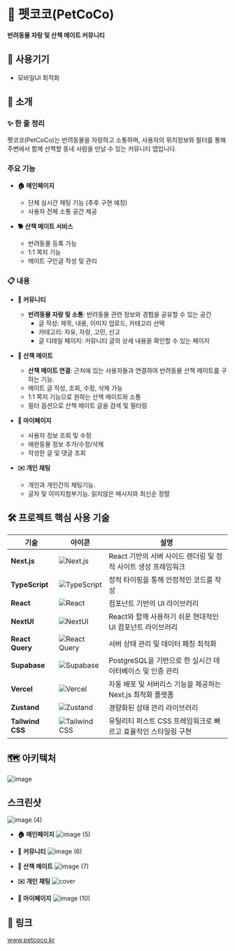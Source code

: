 # 🐾 펫코코(PetCoCo)

**반려동물 자랑 및 산책 메이트 커뮤니티**

## 📱 사용기기
- 모바일UI 최적화
  
## 📖 소개

### ✨ 한 줄 정리
펫코코(PetCoCo)는 반려동물을 자랑하고 소통하며, 사용자의 위치정보와 필터를 통해 주변에서 함께 산책할 동네 사람을 만날 수 있는 커뮤니티 앱입니다.

### 주요 기능

- **🏠 메인페이지**
  - 단체 실시간 채팅 기능 (추후 구현 예정)
  - 사용자 전체 소통 공간 제공

- **🐕 산책 메이트 서비스**
  - 반려동물 등록 가능
  - 1:1 쪽지 기능
  - 메이트 구인글 작성 및 관리


### 📋 내용

- **👥 커뮤니티**
  - **반려동물 자랑 및 소통**: 반려동물 관련 정보와 경험을 공유할 수 있는 공간  
    - 글 작성: 제목, 내용, 이미지 업로드, 카테고리 선택
    - 카테고리: 자유, 자랑, 고민, 신고  
    - 글 디테일 페이지: 커뮤니티 글의 상세 내용을 확인할 수 있는 페이지

- **🚶 산책 메이트**
  - **산책 메이트 연결**: 근처에 있는 사용자들과 연결하여 반려동물 산책 메이트를 구하는 기능.
  - 메이트 글 작성, 조회, 수정, 삭제 가능
  - 1:1 쪽지 기능으로 원하는 산책 메이트와 소통
  - 필터 옵션으로 산책 메이트 글을 검색 및 필터링

- **👤 마이페이지**
  - 사용자 정보 조회 및 수정
  - 애완동물 정보 추가/수정/삭제
  - 작성한 글 및 댓글 조회

- **✉️ 개인 채팅**
  - 개인과 개인간의 채팅기능.
  - 글자 및 이미지첨부기능. 읽지않은 메시지와 최신순 정렬


## 🛠️ 프로젝트 핵심 사용 기술

| 기술 | 아이콘 | 설명 |
| --- | --- | --- |
| **Next.js** | ![Next.js](https://img.shields.io/badge/Next.js-000000?style=for-the-badge&logo=Next.js&logoColor=white) | React 기반의 서버 사이드 렌더링 및 정적 사이트 생성 프레임워크 |
| **TypeScript** | ![TypeScript](https://img.shields.io/badge/TypeScript-3178C6?style=for-the-badge&logo=TypeScript&logoColor=white) | 정적 타이핑을 통해 안정적인 코드를 작성 |
| **React** | ![React](https://img.shields.io/badge/react-%2320232a.svg?style=for-the-badge&logo=react&logoColor=%2361DAFB) | 컴포넌트 기반의 UI 라이브러리 |
| **NextUI** | ![NextUI](https://img.shields.io/badge/NextUI-000000?style=for-the-badge&logo=NextUI&logoColor=white) | React와 함께 사용하기 쉬운 현대적인 UI 컴포넌트 라이브러리 |
| **React Query** | ![React Query](https://img.shields.io/badge/-React%20Query-FF4154?style=for-the-badge&logo=react%20query&logoColor=white) | 서버 상태 관리 및 데이터 페칭 최적화 |
| **Supabase** | ![Supabase](https://img.shields.io/badge/Supabase-3ECF8E?style=for-the-badge&logo=supabase&logoColor=white) | PostgreSQL을 기반으로 한 실시간 데이터베이스 및 인증 관리 |
| **Vercel** | ![Vercel](https://img.shields.io/badge/vercel-%23000000.svg?style=for-the-badge&logo=vercel&logoColor=white) | 자동 배포 및 서버리스 기능을 제공하는 Next.js 최적화 플랫폼 |
| **Zustand** | ![Zustand](https://img.shields.io/badge/Zustand-DC7C26?style=for-the-badge&logo=zustand&logoColor=white) | 경량화된 상태 관리 라이브러리 |
| **Tailwind CSS** | ![Tailwind CSS](https://img.shields.io/badge/Tailwind%20CSS-06B6D4?style=for-the-badge&logo=Tailwind%20CSS&logoColor=white) | 유틸리티 퍼스트 CSS 프레임워크로 빠르고 효율적인 스타일링 구현 |


## 🗺️ 아키텍처
![image](https://github.com/user-attachments/assets/8c277102-bc30-45cd-8923-0b31c44f3823)


## 스크린샷
![image (4)](https://github.com/user-attachments/assets/5cd279d0-5353-4a83-a34c-92422787956d)

- **🏠 메인페이지**
![image (5)](https://github.com/user-attachments/assets/189fdfd1-6b38-4741-b3f5-65d26b567718)

- **👥 커뮤니티**
![image (6)](https://github.com/user-attachments/assets/43b2c796-0bab-45c5-a85f-023a536cd2b0)

- **🚶 산책 메이트**
![image (7)](https://github.com/user-attachments/assets/4624c6e0-caed-422a-b322-8f7b0efab68d)

- **✉️ 개인 채팅**
![cover](https://github.com/user-attachments/assets/8a7579b9-60f6-409c-b163-3dba3e8f0f5b)

- **👤 마이페이지**
![image (10)](https://github.com/user-attachments/assets/a8f8ad87-4a0d-49ab-8b98-0d6fbf5e9397)


## 🔗 링크
www.petcoco.kr
